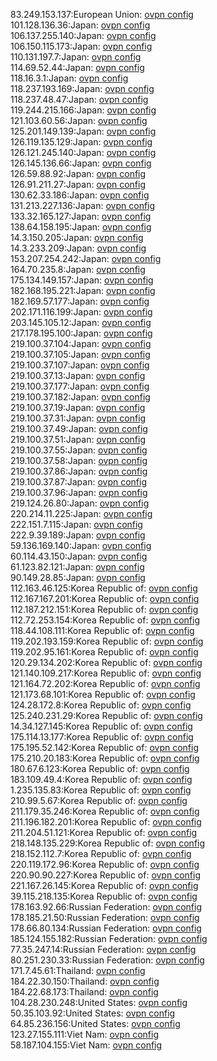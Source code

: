 83.249.153.137:European Union: [ovpn config](vpn/83_249_153_137.ovpn)  
101.128.136.36:Japan: [ovpn config](vpn/101_128_136_36.ovpn)  
106.137.255.140:Japan: [ovpn config](vpn/106_137_255_140.ovpn)  
106.150.115.173:Japan: [ovpn config](vpn/106_150_115_173.ovpn)  
110.131.197.7:Japan: [ovpn config](vpn/110_131_197_7.ovpn)  
114.69.52.44:Japan: [ovpn config](vpn/114_69_52_44.ovpn)  
118.16.3.1:Japan: [ovpn config](vpn/118_16_3_1.ovpn)  
118.237.193.169:Japan: [ovpn config](vpn/118_237_193_169.ovpn)  
118.237.48.47:Japan: [ovpn config](vpn/118_237_48_47.ovpn)  
119.244.215.166:Japan: [ovpn config](vpn/119_244_215_166.ovpn)  
121.103.60.56:Japan: [ovpn config](vpn/121_103_60_56.ovpn)  
125.201.149.139:Japan: [ovpn config](vpn/125_201_149_139.ovpn)  
126.119.135.129:Japan: [ovpn config](vpn/126_119_135_129.ovpn)  
126.121.245.140:Japan: [ovpn config](vpn/126_121_245_140.ovpn)  
126.145.136.66:Japan: [ovpn config](vpn/126_145_136_66.ovpn)  
126.59.88.92:Japan: [ovpn config](vpn/126_59_88_92.ovpn)  
126.91.211.27:Japan: [ovpn config](vpn/126_91_211_27.ovpn)  
130.62.33.186:Japan: [ovpn config](vpn/130_62_33_186.ovpn)  
131.213.227.136:Japan: [ovpn config](vpn/131_213_227_136.ovpn)  
133.32.165.127:Japan: [ovpn config](vpn/133_32_165_127.ovpn)  
138.64.158.195:Japan: [ovpn config](vpn/138_64_158_195.ovpn)  
14.3.150.205:Japan: [ovpn config](vpn/14_3_150_205.ovpn)  
14.3.233.209:Japan: [ovpn config](vpn/14_3_233_209.ovpn)  
153.207.254.242:Japan: [ovpn config](vpn/153_207_254_242.ovpn)  
164.70.235.8:Japan: [ovpn config](vpn/164_70_235_8.ovpn)  
175.134.149.157:Japan: [ovpn config](vpn/175_134_149_157.ovpn)  
182.168.195.221:Japan: [ovpn config](vpn/182_168_195_221.ovpn)  
182.169.57.177:Japan: [ovpn config](vpn/182_169_57_177.ovpn)  
202.171.116.199:Japan: [ovpn config](vpn/202_171_116_199.ovpn)  
203.145.105.12:Japan: [ovpn config](vpn/203_145_105_12.ovpn)  
217.178.195.100:Japan: [ovpn config](vpn/217_178_195_100.ovpn)  
219.100.37.104:Japan: [ovpn config](vpn/219_100_37_104.ovpn)  
219.100.37.105:Japan: [ovpn config](vpn/219_100_37_105.ovpn)  
219.100.37.107:Japan: [ovpn config](vpn/219_100_37_107.ovpn)  
219.100.37.13:Japan: [ovpn config](vpn/219_100_37_13.ovpn)  
219.100.37.177:Japan: [ovpn config](vpn/219_100_37_177.ovpn)  
219.100.37.182:Japan: [ovpn config](vpn/219_100_37_182.ovpn)  
219.100.37.19:Japan: [ovpn config](vpn/219_100_37_19.ovpn)  
219.100.37.31:Japan: [ovpn config](vpn/219_100_37_31.ovpn)  
219.100.37.49:Japan: [ovpn config](vpn/219_100_37_49.ovpn)  
219.100.37.51:Japan: [ovpn config](vpn/219_100_37_51.ovpn)  
219.100.37.55:Japan: [ovpn config](vpn/219_100_37_55.ovpn)  
219.100.37.58:Japan: [ovpn config](vpn/219_100_37_58.ovpn)  
219.100.37.86:Japan: [ovpn config](vpn/219_100_37_86.ovpn)  
219.100.37.87:Japan: [ovpn config](vpn/219_100_37_87.ovpn)  
219.100.37.96:Japan: [ovpn config](vpn/219_100_37_96.ovpn)  
219.124.26.80:Japan: [ovpn config](vpn/219_124_26_80.ovpn)  
220.214.11.225:Japan: [ovpn config](vpn/220_214_11_225.ovpn)  
222.151.7.115:Japan: [ovpn config](vpn/222_151_7_115.ovpn)  
222.9.39.189:Japan: [ovpn config](vpn/222_9_39_189.ovpn)  
59.136.169.140:Japan: [ovpn config](vpn/59_136_169_140.ovpn)  
60.114.43.150:Japan: [ovpn config](vpn/60_114_43_150.ovpn)  
61.123.82.121:Japan: [ovpn config](vpn/61_123_82_121.ovpn)  
90.149.28.85:Japan: [ovpn config](vpn/90_149_28_85.ovpn)  
112.163.46.125:Korea Republic of: [ovpn config](vpn/112_163_46_125.ovpn)  
112.167.167.201:Korea Republic of: [ovpn config](vpn/112_167_167_201.ovpn)  
112.187.212.151:Korea Republic of: [ovpn config](vpn/112_187_212_151.ovpn)  
112.72.253.154:Korea Republic of: [ovpn config](vpn/112_72_253_154.ovpn)  
118.44.108.111:Korea Republic of: [ovpn config](vpn/118_44_108_111.ovpn)  
119.202.193.159:Korea Republic of: [ovpn config](vpn/119_202_193_159.ovpn)  
119.202.95.161:Korea Republic of: [ovpn config](vpn/119_202_95_161.ovpn)  
120.29.134.202:Korea Republic of: [ovpn config](vpn/120_29_134_202.ovpn)  
121.140.109.217:Korea Republic of: [ovpn config](vpn/121_140_109_217.ovpn)  
121.164.72.202:Korea Republic of: [ovpn config](vpn/121_164_72_202.ovpn)  
121.173.68.101:Korea Republic of: [ovpn config](vpn/121_173_68_101.ovpn)  
124.28.172.8:Korea Republic of: [ovpn config](vpn/124_28_172_8.ovpn)  
125.240.231.29:Korea Republic of: [ovpn config](vpn/125_240_231_29.ovpn)  
14.34.127.145:Korea Republic of: [ovpn config](vpn/14_34_127_145.ovpn)  
175.114.13.177:Korea Republic of: [ovpn config](vpn/175_114_13_177.ovpn)  
175.195.52.142:Korea Republic of: [ovpn config](vpn/175_195_52_142.ovpn)  
175.210.20.183:Korea Republic of: [ovpn config](vpn/175_210_20_183.ovpn)  
180.67.6.123:Korea Republic of: [ovpn config](vpn/180_67_6_123.ovpn)  
183.109.49.4:Korea Republic of: [ovpn config](vpn/183_109_49_4.ovpn)  
1.235.135.83:Korea Republic of: [ovpn config](vpn/1_235_135_83.ovpn)  
210.99.5.67:Korea Republic of: [ovpn config](vpn/210_99_5_67.ovpn)  
211.179.35.246:Korea Republic of: [ovpn config](vpn/211_179_35_246.ovpn)  
211.196.182.201:Korea Republic of: [ovpn config](vpn/211_196_182_201.ovpn)  
211.204.51.121:Korea Republic of: [ovpn config](vpn/211_204_51_121.ovpn)  
218.148.135.229:Korea Republic of: [ovpn config](vpn/218_148_135_229.ovpn)  
218.152.112.7:Korea Republic of: [ovpn config](vpn/218_152_112_7.ovpn)  
220.119.172.96:Korea Republic of: [ovpn config](vpn/220_119_172_96.ovpn)  
220.90.90.227:Korea Republic of: [ovpn config](vpn/220_90_90_227.ovpn)  
221.167.26.145:Korea Republic of: [ovpn config](vpn/221_167_26_145.ovpn)  
39.115.218.135:Korea Republic of: [ovpn config](vpn/39_115_218_135.ovpn)  
178.163.92.66:Russian Federation: [ovpn config](vpn/178_163_92_66.ovpn)  
178.185.21.50:Russian Federation: [ovpn config](vpn/178_185_21_50.ovpn)  
178.66.80.134:Russian Federation: [ovpn config](vpn/178_66_80_134.ovpn)  
185.124.155.182:Russian Federation: [ovpn config](vpn/185_124_155_182.ovpn)  
77.35.247.14:Russian Federation: [ovpn config](vpn/77_35_247_14.ovpn)  
80.251.230.33:Russian Federation: [ovpn config](vpn/80_251_230_33.ovpn)  
171.7.45.61:Thailand: [ovpn config](vpn/171_7_45_61.ovpn)  
184.22.30.150:Thailand: [ovpn config](vpn/184_22_30_150.ovpn)  
184.22.68.173:Thailand: [ovpn config](vpn/184_22_68_173.ovpn)  
104.28.230.248:United States: [ovpn config](vpn/104_28_230_248.ovpn)  
50.35.103.92:United States: [ovpn config](vpn/50_35_103_92.ovpn)  
64.85.236.156:United States: [ovpn config](vpn/64_85_236_156.ovpn)  
123.27.155.111:Viet Nam: [ovpn config](vpn/123_27_155_111.ovpn)  
58.187.104.155:Viet Nam: [ovpn config](vpn/58_187_104_155.ovpn)  
